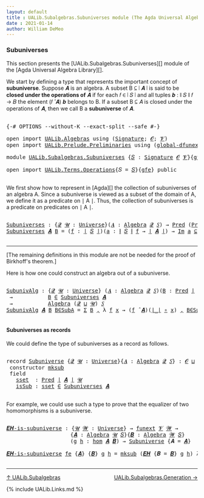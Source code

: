 ```yaml
---
layout: default
title : UALib.Subalgebras.Subuniverses module (The Agda Universal Algebra Library)
date : 2021-01-14
author: William DeMeo
---
```


### <a id="subuniverses">Subuniverses</a>

This section presents the [UALib.Subalgebras.Subuniverses][] module of the [Agda Universal Algebra Library][].

We start by defining a type that represents the important concept of **subuniverse**. Suppose 𝑨 is an algebra.  A subset B ⊆ ∣ 𝑨 ∣ is said to be **closed under the operations of** 𝑨 if for each 𝑓 ∈ ∣ 𝑆 ∣ and all tuples 𝒃 : ∥ 𝑆 ∥ 𝑓 → 𝐵 the element (𝑓 ̂ 𝑨) 𝒃 belongs to B. If a subset B ⊆ 𝐴 is closed under the operations of 𝑨, then we call B a **subuniverse** of 𝑨.

<pre class="Agda">

<a id="684" class="Symbol">{-#</a> <a id="688" class="Keyword">OPTIONS</a> <a id="696" class="Pragma">--without-K</a> <a id="708" class="Pragma">--exact-split</a> <a id="722" class="Pragma">--safe</a> <a id="729" class="Symbol">#-}</a>

<a id="734" class="Keyword">open</a> <a id="739" class="Keyword">import</a> <a id="746" href="UALib.Algebras.html" class="Module">UALib.Algebras</a> <a id="761" class="Keyword">using</a> <a id="767" class="Symbol">(</a><a id="768" href="UALib.Algebras.Signatures.html#1377" class="Function">Signature</a><a id="777" class="Symbol">;</a> <a id="779" href="universes.html#613" class="Generalizable">𝓞</a><a id="780" class="Symbol">;</a> <a id="782" href="universes.html#617" class="Generalizable">𝓥</a><a id="783" class="Symbol">)</a>
<a id="785" class="Keyword">open</a> <a id="790" class="Keyword">import</a> <a id="797" href="UALib.Prelude.Preliminaries.html" class="Module">UALib.Prelude.Preliminaries</a> <a id="825" class="Keyword">using</a> <a id="831" class="Symbol">(</a><a id="832" href="MGS-Subsingleton-Theorems.html#3468" class="Function">global-dfunext</a><a id="846" class="Symbol">)</a>

<a id="849" class="Keyword">module</a> <a id="856" href="UALib.Subalgebras.Subuniverses.html" class="Module">UALib.Subalgebras.Subuniverses</a> <a id="887" class="Symbol">{</a><a id="888" href="UALib.Subalgebras.Subuniverses.html#888" class="Bound">𝑆</a> <a id="890" class="Symbol">:</a> <a id="892" href="UALib.Algebras.Signatures.html#1377" class="Function">Signature</a> <a id="902" href="universes.html#613" class="Generalizable">𝓞</a> <a id="904" href="universes.html#617" class="Generalizable">𝓥</a><a id="905" class="Symbol">}{</a><a id="907" href="UALib.Subalgebras.Subuniverses.html#907" class="Bound">gfe</a> <a id="911" class="Symbol">:</a> <a id="913" href="MGS-Subsingleton-Theorems.html#3468" class="Function">global-dfunext</a><a id="927" class="Symbol">}</a> <a id="929" class="Keyword">where</a>

<a id="936" class="Keyword">open</a> <a id="941" class="Keyword">import</a> <a id="948" href="UALib.Terms.Operations.html" class="Module">UALib.Terms.Operations</a><a id="970" class="Symbol">{</a><a id="971" class="Argument">𝑆</a> <a id="973" class="Symbol">=</a> <a id="975" href="UALib.Subalgebras.Subuniverses.html#888" class="Bound">𝑆</a><a id="976" class="Symbol">}{</a><a id="978" href="UALib.Subalgebras.Subuniverses.html#907" class="Bound">gfe</a><a id="981" class="Symbol">}</a> <a id="983" class="Keyword">public</a>

</pre>

We first show how to represent in [Agda][] the collection of subuniverses of an algebra A.  Since a subuniverse is viewed as a subset of the domain of A, we define it as a predicate on ∣ A ∣.  Thus, the collection of subuniverses is a predicate on predicates on ∣ A ∣.

<pre class="Agda">

<a id="Subuniverses"></a><a id="1287" href="UALib.Subalgebras.Subuniverses.html#1287" class="Function">Subuniverses</a> <a id="1300" class="Symbol">:</a> <a id="1302" class="Symbol">{</a><a id="1303" href="UALib.Subalgebras.Subuniverses.html#1303" class="Bound">𝓠</a> <a id="1305" href="UALib.Subalgebras.Subuniverses.html#1305" class="Bound">𝓤</a> <a id="1307" class="Symbol">:</a> <a id="1309" href="universes.html#551" class="Function">Universe</a><a id="1317" class="Symbol">}(</a><a id="1319" href="UALib.Subalgebras.Subuniverses.html#1319" class="Bound">𝑨</a> <a id="1321" class="Symbol">:</a> <a id="1323" href="UALib.Algebras.Algebras.html#771" class="Function">Algebra</a> <a id="1331" href="UALib.Subalgebras.Subuniverses.html#1303" class="Bound">𝓠</a> <a id="1333" href="UALib.Subalgebras.Subuniverses.html#888" class="Bound">𝑆</a><a id="1334" class="Symbol">)</a> <a id="1336" class="Symbol">→</a> <a id="1338" href="UALib.Relations.Unary.html#1071" class="Function">Pred</a> <a id="1343" class="Symbol">(</a><a id="1344" href="UALib.Relations.Unary.html#1071" class="Function">Pred</a> <a id="1349" href="UALib.Prelude.Preliminaries.html#11658" class="Function Operator">∣</a> <a id="1351" href="UALib.Subalgebras.Subuniverses.html#1319" class="Bound">𝑨</a> <a id="1353" href="UALib.Prelude.Preliminaries.html#11658" class="Function Operator">∣</a> <a id="1355" href="UALib.Subalgebras.Subuniverses.html#1305" class="Bound">𝓤</a><a id="1356" class="Symbol">)</a> <a id="1358" class="Symbol">(</a><a id="1359" href="UALib.Subalgebras.Subuniverses.html#902" class="Bound">𝓞</a> <a id="1361" href="Agda.Primitive.html#636" class="Function Operator">⊔</a> <a id="1363" href="UALib.Subalgebras.Subuniverses.html#904" class="Bound">𝓥</a> <a id="1365" href="Agda.Primitive.html#636" class="Function Operator">⊔</a> <a id="1367" href="UALib.Subalgebras.Subuniverses.html#1303" class="Bound">𝓠</a> <a id="1369" href="Agda.Primitive.html#636" class="Function Operator">⊔</a> <a id="1371" href="UALib.Subalgebras.Subuniverses.html#1305" class="Bound">𝓤</a><a id="1372" class="Symbol">)</a>
<a id="1374" href="UALib.Subalgebras.Subuniverses.html#1287" class="Function">Subuniverses</a> <a id="1387" href="UALib.Subalgebras.Subuniverses.html#1387" class="Bound">𝑨</a> <a id="1389" href="UALib.Subalgebras.Subuniverses.html#1389" class="Bound">B</a> <a id="1391" class="Symbol">=</a> <a id="1393" class="Symbol">(</a><a id="1394" href="UALib.Subalgebras.Subuniverses.html#1394" class="Bound">f</a> <a id="1396" class="Symbol">:</a> <a id="1398" href="UALib.Prelude.Preliminaries.html#11658" class="Function Operator">∣</a> <a id="1400" href="UALib.Subalgebras.Subuniverses.html#888" class="Bound">𝑆</a> <a id="1402" href="UALib.Prelude.Preliminaries.html#11658" class="Function Operator">∣</a><a id="1403" class="Symbol">)(</a><a id="1405" href="UALib.Subalgebras.Subuniverses.html#1405" class="Bound">a</a> <a id="1407" class="Symbol">:</a> <a id="1409" href="UALib.Prelude.Preliminaries.html#11736" class="Function Operator">∥</a> <a id="1411" href="UALib.Subalgebras.Subuniverses.html#888" class="Bound">𝑆</a> <a id="1413" href="UALib.Prelude.Preliminaries.html#11736" class="Function Operator">∥</a> <a id="1415" href="UALib.Subalgebras.Subuniverses.html#1394" class="Bound">f</a> <a id="1417" class="Symbol">→</a> <a id="1419" href="UALib.Prelude.Preliminaries.html#11658" class="Function Operator">∣</a> <a id="1421" href="UALib.Subalgebras.Subuniverses.html#1387" class="Bound">𝑨</a> <a id="1423" href="UALib.Prelude.Preliminaries.html#11658" class="Function Operator">∣</a><a id="1424" class="Symbol">)</a> <a id="1426" class="Symbol">→</a> <a id="1428" href="UALib.Relations.Unary.html#5347" class="Function Operator">Im</a> <a id="1431" href="UALib.Subalgebras.Subuniverses.html#1405" class="Bound">a</a> <a id="1433" href="UALib.Relations.Unary.html#5347" class="Function Operator">⊆</a> <a id="1435" href="UALib.Subalgebras.Subuniverses.html#1389" class="Bound">B</a> <a id="1437" class="Symbol">→</a> <a id="1439" class="Symbol">(</a><a id="1440" href="UALib.Subalgebras.Subuniverses.html#1394" class="Bound">f</a> <a id="1442" href="UALib.Algebras.Algebras.html#2921" class="Function Operator">̂</a> <a id="1444" href="UALib.Subalgebras.Subuniverses.html#1387" class="Bound">𝑨</a><a id="1445" class="Symbol">)</a> <a id="1447" href="UALib.Subalgebras.Subuniverses.html#1405" class="Bound">a</a> <a id="1449" href="UALib.Relations.Unary.html#2733" class="Function Operator">∈</a> <a id="1451" href="UALib.Subalgebras.Subuniverses.html#1389" class="Bound">B</a>

</pre>

-----------------------------------------

[The remaining definitions in this module are not be needed for the proof of Birkhoff's theorem.]


Here is how one could construct an algebra out of a subuniverse.

<pre class="Agda">

<a id="SubunivAlg"></a><a id="1689" href="UALib.Subalgebras.Subuniverses.html#1689" class="Function">SubunivAlg</a> <a id="1700" class="Symbol">:</a> <a id="1702" class="Symbol">{</a><a id="1703" href="UALib.Subalgebras.Subuniverses.html#1703" class="Bound">𝓠</a> <a id="1705" href="UALib.Subalgebras.Subuniverses.html#1705" class="Bound">𝓤</a> <a id="1707" class="Symbol">:</a> <a id="1709" href="universes.html#551" class="Function">Universe</a><a id="1717" class="Symbol">}</a> <a id="1719" class="Symbol">(</a><a id="1720" href="UALib.Subalgebras.Subuniverses.html#1720" class="Bound">𝑨</a> <a id="1722" class="Symbol">:</a> <a id="1724" href="UALib.Algebras.Algebras.html#771" class="Function">Algebra</a> <a id="1732" href="UALib.Subalgebras.Subuniverses.html#1703" class="Bound">𝓠</a> <a id="1734" href="UALib.Subalgebras.Subuniverses.html#888" class="Bound">𝑆</a><a id="1735" class="Symbol">)(</a><a id="1737" href="UALib.Subalgebras.Subuniverses.html#1737" class="Bound">B</a> <a id="1739" class="Symbol">:</a> <a id="1741" href="UALib.Relations.Unary.html#1071" class="Function">Pred</a> <a id="1746" href="UALib.Prelude.Preliminaries.html#11658" class="Function Operator">∣</a> <a id="1748" href="UALib.Subalgebras.Subuniverses.html#1720" class="Bound">𝑨</a> <a id="1750" href="UALib.Prelude.Preliminaries.html#11658" class="Function Operator">∣</a> <a id="1752" href="UALib.Subalgebras.Subuniverses.html#1705" class="Bound">𝓤</a><a id="1753" class="Symbol">)</a>
 <a id="1756" class="Symbol">→</a>           <a id="1768" href="UALib.Subalgebras.Subuniverses.html#1737" class="Bound">B</a> <a id="1770" href="UALib.Relations.Unary.html#2733" class="Function Operator">∈</a> <a id="1772" href="UALib.Subalgebras.Subuniverses.html#1287" class="Function">Subuniverses</a> <a id="1785" href="UALib.Subalgebras.Subuniverses.html#1720" class="Bound">𝑨</a>
 <a id="1788" class="Symbol">→</a>           <a id="1800" href="UALib.Algebras.Algebras.html#771" class="Function">Algebra</a> <a id="1808" class="Symbol">(</a><a id="1809" href="UALib.Subalgebras.Subuniverses.html#1703" class="Bound">𝓠</a> <a id="1811" href="Agda.Primitive.html#636" class="Function Operator">⊔</a> <a id="1813" href="UALib.Subalgebras.Subuniverses.html#1705" class="Bound">𝓤</a><a id="1814" class="Symbol">)</a> <a id="1816" href="UALib.Subalgebras.Subuniverses.html#888" class="Bound">𝑆</a>
<a id="1818" href="UALib.Subalgebras.Subuniverses.html#1689" class="Function">SubunivAlg</a> <a id="1829" href="UALib.Subalgebras.Subuniverses.html#1829" class="Bound">𝑨</a> <a id="1831" href="UALib.Subalgebras.Subuniverses.html#1831" class="Bound">B</a> <a id="1833" href="UALib.Subalgebras.Subuniverses.html#1833" class="Bound">B∈SubA</a> <a id="1840" class="Symbol">=</a> <a id="1842" href="Sigma-Type.html#120" class="Record">Σ</a> <a id="1844" href="UALib.Subalgebras.Subuniverses.html#1831" class="Bound">B</a> <a id="1846" href="MGS-MLTT.html#2929" class="InductiveConstructor Operator">,</a> <a id="1848" class="Symbol">λ</a> <a id="1850" href="UALib.Subalgebras.Subuniverses.html#1850" class="Bound">f</a> <a id="1852" href="UALib.Subalgebras.Subuniverses.html#1852" class="Bound">x</a> <a id="1854" class="Symbol">→</a> <a id="1856" class="Symbol">(</a><a id="1857" href="UALib.Subalgebras.Subuniverses.html#1850" class="Bound">f</a> <a id="1859" href="UALib.Algebras.Algebras.html#2921" class="Function Operator">̂</a> <a id="1861" href="UALib.Subalgebras.Subuniverses.html#1829" class="Bound">𝑨</a><a id="1862" class="Symbol">)(</a><a id="1864" href="UALib.Prelude.Preliminaries.html#11658" class="Function Operator">∣_∣</a> <a id="1868" href="MGS-MLTT.html#3813" class="Function Operator">∘</a> <a id="1870" href="UALib.Subalgebras.Subuniverses.html#1852" class="Bound">x</a><a id="1871" class="Symbol">)</a> <a id="1873" href="MGS-MLTT.html#2929" class="InductiveConstructor Operator">,</a> <a id="1875" href="UALib.Subalgebras.Subuniverses.html#1833" class="Bound">B∈SubA</a> <a id="1882" href="UALib.Subalgebras.Subuniverses.html#1850" class="Bound">f</a> <a id="1884" class="Symbol">(</a><a id="1885" href="UALib.Prelude.Preliminaries.html#11658" class="Function Operator">∣_∣</a> <a id="1889" href="MGS-MLTT.html#3813" class="Function Operator">∘</a> <a id="1891" href="UALib.Subalgebras.Subuniverses.html#1852" class="Bound">x</a><a id="1892" class="Symbol">)(</a><a id="1894" href="UALib.Prelude.Preliminaries.html#11736" class="Function Operator">∥_∥</a> <a id="1898" href="MGS-MLTT.html#3813" class="Function Operator">∘</a> <a id="1900" href="UALib.Subalgebras.Subuniverses.html#1852" class="Bound">x</a><a id="1901" class="Symbol">)</a>

</pre>



#### <a id="subuniverses-as-records">Subuniverses as records</a>

We could define the type of subuniverses as a record as follows.

<pre class="Agda">

<a id="2064" class="Keyword">record</a> <a id="Subuniverse"></a><a id="2071" href="UALib.Subalgebras.Subuniverses.html#2071" class="Record">Subuniverse</a> <a id="2083" class="Symbol">{</a><a id="2084" href="UALib.Subalgebras.Subuniverses.html#2084" class="Bound">𝓠</a> <a id="2086" href="UALib.Subalgebras.Subuniverses.html#2086" class="Bound">𝓤</a> <a id="2088" class="Symbol">:</a> <a id="2090" href="universes.html#551" class="Function">Universe</a><a id="2098" class="Symbol">}{</a><a id="2100" href="UALib.Subalgebras.Subuniverses.html#2100" class="Bound">𝑨</a> <a id="2102" class="Symbol">:</a> <a id="2104" href="UALib.Algebras.Algebras.html#771" class="Function">Algebra</a> <a id="2112" href="UALib.Subalgebras.Subuniverses.html#2084" class="Bound">𝓠</a> <a id="2114" href="UALib.Subalgebras.Subuniverses.html#888" class="Bound">𝑆</a><a id="2115" class="Symbol">}</a> <a id="2117" class="Symbol">:</a> <a id="2119" href="UALib.Subalgebras.Subuniverses.html#902" class="Bound">𝓞</a> <a id="2121" href="Agda.Primitive.html#636" class="Function Operator">⊔</a> <a id="2123" href="UALib.Subalgebras.Subuniverses.html#904" class="Bound">𝓥</a> <a id="2125" href="Agda.Primitive.html#636" class="Function Operator">⊔</a> <a id="2127" class="Symbol">(</a><a id="2128" href="UALib.Subalgebras.Subuniverses.html#2084" class="Bound">𝓠</a> <a id="2130" href="Agda.Primitive.html#636" class="Function Operator">⊔</a> <a id="2132" href="UALib.Subalgebras.Subuniverses.html#2086" class="Bound">𝓤</a><a id="2133" class="Symbol">)</a> <a id="2135" href="universes.html#527" class="Function Operator">⁺</a> <a id="2137" href="universes.html#758" class="Function Operator">̇</a> <a id="2139" class="Keyword">where</a>
 <a id="2146" class="Keyword">constructor</a> <a id="mksub"></a><a id="2158" href="UALib.Subalgebras.Subuniverses.html#2158" class="InductiveConstructor">mksub</a>
 <a id="2165" class="Keyword">field</a>
   <a id="Subuniverse.sset"></a><a id="2174" href="UALib.Subalgebras.Subuniverses.html#2174" class="Field">sset</a>  <a id="2180" class="Symbol">:</a> <a id="2182" href="UALib.Relations.Unary.html#1071" class="Function">Pred</a> <a id="2187" href="UALib.Prelude.Preliminaries.html#11658" class="Function Operator">∣</a> <a id="2189" href="UALib.Subalgebras.Subuniverses.html#2100" class="Bound">𝑨</a> <a id="2191" href="UALib.Prelude.Preliminaries.html#11658" class="Function Operator">∣</a> <a id="2193" href="UALib.Subalgebras.Subuniverses.html#2086" class="Bound">𝓤</a>
   <a id="Subuniverse.isSub"></a><a id="2198" href="UALib.Subalgebras.Subuniverses.html#2198" class="Field">isSub</a> <a id="2204" class="Symbol">:</a> <a id="2206" href="UALib.Subalgebras.Subuniverses.html#2174" class="Field">sset</a> <a id="2211" href="UALib.Relations.Unary.html#2733" class="Function Operator">∈</a> <a id="2213" href="UALib.Subalgebras.Subuniverses.html#1287" class="Function">Subuniverses</a> <a id="2226" href="UALib.Subalgebras.Subuniverses.html#2100" class="Bound">𝑨</a>

</pre>

For example, we could use such a type to prove that the equalizer of two homomorphisms is a subuniverse.

<pre class="Agda">

<a id="𝑬𝑯-is-subuniverse"></a><a id="2361" href="UALib.Subalgebras.Subuniverses.html#2361" class="Function">𝑬𝑯-is-subuniverse</a> <a id="2379" class="Symbol">:</a> <a id="2381" class="Symbol">{</a><a id="2382" href="UALib.Subalgebras.Subuniverses.html#2382" class="Bound">𝓤</a> <a id="2384" href="UALib.Subalgebras.Subuniverses.html#2384" class="Bound">𝓦</a> <a id="2386" class="Symbol">:</a> <a id="2388" href="universes.html#551" class="Function">Universe</a><a id="2396" class="Symbol">}</a> <a id="2398" class="Symbol">→</a> <a id="2400" href="MGS-FunExt-from-Univalence.html#393" class="Function">funext</a> <a id="2407" href="UALib.Subalgebras.Subuniverses.html#904" class="Bound">𝓥</a> <a id="2409" href="UALib.Subalgebras.Subuniverses.html#2384" class="Bound">𝓦</a> <a id="2411" class="Symbol">→</a>
                    <a id="2433" class="Symbol">{</a><a id="2434" href="UALib.Subalgebras.Subuniverses.html#2434" class="Bound">𝑨</a> <a id="2436" class="Symbol">:</a> <a id="2438" href="UALib.Algebras.Algebras.html#771" class="Function">Algebra</a> <a id="2446" href="UALib.Subalgebras.Subuniverses.html#2382" class="Bound">𝓤</a> <a id="2448" href="UALib.Subalgebras.Subuniverses.html#888" class="Bound">𝑆</a><a id="2449" class="Symbol">}{</a><a id="2451" href="UALib.Subalgebras.Subuniverses.html#2451" class="Bound">𝑩</a> <a id="2453" class="Symbol">:</a> <a id="2455" href="UALib.Algebras.Algebras.html#771" class="Function">Algebra</a> <a id="2463" href="UALib.Subalgebras.Subuniverses.html#2384" class="Bound">𝓦</a> <a id="2465" href="UALib.Subalgebras.Subuniverses.html#888" class="Bound">𝑆</a><a id="2466" class="Symbol">}</a>
                    <a id="2488" class="Symbol">(</a><a id="2489" href="UALib.Subalgebras.Subuniverses.html#2489" class="Bound">g</a> <a id="2491" href="UALib.Subalgebras.Subuniverses.html#2491" class="Bound">h</a> <a id="2493" class="Symbol">:</a> <a id="2495" href="UALib.Homomorphisms.Basic.html#2319" class="Function">hom</a> <a id="2499" href="UALib.Subalgebras.Subuniverses.html#2434" class="Bound">𝑨</a> <a id="2501" href="UALib.Subalgebras.Subuniverses.html#2451" class="Bound">𝑩</a><a id="2502" class="Symbol">)</a> <a id="2504" class="Symbol">→</a> <a id="2506" href="UALib.Subalgebras.Subuniverses.html#2071" class="Record">Subuniverse</a> <a id="2518" class="Symbol">{</a><a id="2519" class="Argument">𝑨</a> <a id="2521" class="Symbol">=</a> <a id="2523" href="UALib.Subalgebras.Subuniverses.html#2434" class="Bound">𝑨</a><a id="2524" class="Symbol">}</a>

<a id="2527" href="UALib.Subalgebras.Subuniverses.html#2361" class="Function">𝑬𝑯-is-subuniverse</a> <a id="2545" href="UALib.Subalgebras.Subuniverses.html#2545" class="Bound">fe</a> <a id="2548" class="Symbol">{</a><a id="2549" href="UALib.Subalgebras.Subuniverses.html#2549" class="Bound">𝑨</a><a id="2550" class="Symbol">}</a> <a id="2552" class="Symbol">{</a><a id="2553" href="UALib.Subalgebras.Subuniverses.html#2553" class="Bound">𝑩</a><a id="2554" class="Symbol">}</a> <a id="2556" href="UALib.Subalgebras.Subuniverses.html#2556" class="Bound">g</a> <a id="2558" href="UALib.Subalgebras.Subuniverses.html#2558" class="Bound">h</a> <a id="2560" class="Symbol">=</a> <a id="2562" href="UALib.Subalgebras.Subuniverses.html#2158" class="InductiveConstructor">mksub</a> <a id="2568" class="Symbol">(</a><a id="2569" href="UALib.Homomorphisms.Basic.html#4229" class="Function">𝑬𝑯</a> <a id="2572" class="Symbol">{</a><a id="2573" class="Argument">𝑩</a> <a id="2575" class="Symbol">=</a> <a id="2577" href="UALib.Subalgebras.Subuniverses.html#2553" class="Bound">𝑩</a><a id="2578" class="Symbol">}</a> <a id="2580" href="UALib.Subalgebras.Subuniverses.html#2556" class="Bound">g</a> <a id="2582" href="UALib.Subalgebras.Subuniverses.html#2558" class="Bound">h</a><a id="2583" class="Symbol">)</a> <a id="2585" class="Symbol">λ</a> <a id="2587" href="UALib.Subalgebras.Subuniverses.html#2587" class="Bound">𝑓</a> <a id="2589" href="UALib.Subalgebras.Subuniverses.html#2589" class="Bound">𝒂</a> <a id="2591" href="UALib.Subalgebras.Subuniverses.html#2591" class="Bound">x</a> <a id="2593" class="Symbol">→</a> <a id="2595" href="UALib.Homomorphisms.Basic.html#4546" class="Function">𝑬𝑯-closed</a> <a id="2605" class="Symbol">{</a><a id="2606" class="Argument">𝑨</a> <a id="2608" class="Symbol">=</a> <a id="2610" href="UALib.Subalgebras.Subuniverses.html#2549" class="Bound">𝑨</a><a id="2611" class="Symbol">}{</a><a id="2613" class="Argument">𝑩</a> <a id="2615" class="Symbol">=</a> <a id="2617" href="UALib.Subalgebras.Subuniverses.html#2553" class="Bound">𝑩</a><a id="2618" class="Symbol">}</a><a id="2619" href="UALib.Subalgebras.Subuniverses.html#2545" class="Bound">fe</a> <a id="2622" href="UALib.Subalgebras.Subuniverses.html#2556" class="Bound">g</a> <a id="2624" href="UALib.Subalgebras.Subuniverses.html#2558" class="Bound">h</a> <a id="2626" href="UALib.Subalgebras.Subuniverses.html#2587" class="Bound">𝑓</a> <a id="2628" href="UALib.Subalgebras.Subuniverses.html#2589" class="Bound">𝒂</a> <a id="2630" href="UALib.Subalgebras.Subuniverses.html#2591" class="Bound">x</a>

</pre>

-------------------------------

[↑ UALib.Subalgebras](UALib.Subalgebras.html)
<span style="float:right;">[UALib.Subalgebras.Generation →](UALib.Subalgebras.Generation.html)</span>

{% include UALib.Links.md %}
